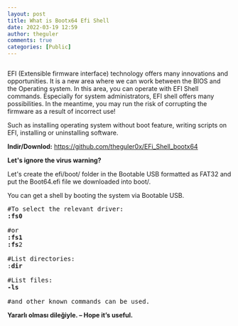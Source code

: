 ```yaml
---
layout: post
title: What is Bootx64 Efi Shell
date: 2022-03-19 12:59
author: theguler
comments: true
categories: [Public]
---
```

<!-- wp:image {"id":2319,"sizeSlug":"large","linkDestination":"none"} -->
<figure class="wp-block-image size-large"><img src="https://theguler.wordpress.com/wp-content/uploads/2022/03/efishell.jpg?w=523" alt="" class="wp-image-2319" /></figure>
<!-- /wp:image -->

<!-- wp:paragraph -->
<p>EFI (Extensible firmware interface) technology offers many innovations and opportunities. It is a new area where we can work between the BIOS and the Operating system. In this area, you can operate with EFI Shell commands. Especially for system administrators, EFI shell offers many possibilities. In the meantime, you may run the risk of corrupting the firmware as a result of incorrect use!</p>
<!-- /wp:paragraph -->

<!-- wp:paragraph -->
<p>Such as installing operating system without boot feature, writing scripts on EFI, installing or uninstalling software.</p>
<!-- /wp:paragraph -->

<!-- wp:paragraph -->
<p><strong>Indir/Downlod:</strong> <a href="https://github.com/theguler0x/EFi_Shell_bootx64">https://github.com/theguler0x/EFi_Shell_bootx64</a></p>
<!-- /wp:paragraph -->

<!-- wp:paragraph -->
<p><strong>Let's ignore the virus warning?</strong></p>
<!-- /wp:paragraph -->

<!-- wp:paragraph -->
<p>Let's create the efi/boot/ folder in the Bootable USB formatted as FAT32 and put the Boot64.efi file we downloaded into boot/.</p>
<!-- /wp:paragraph -->

<!-- wp:paragraph -->
<p>You can get a shell by booting the system via Bootable USB.</p>
<!-- /wp:paragraph -->

<!-- wp:preformatted -->
<pre class="wp-block-preformatted">#To select the relevant driver:
<strong>:fs0</strong>

#or
<strong>:fs1</strong>
<strong>:fs</strong>2

#List directories:
:<strong>dir</strong>

#List files:
<strong>-ls</strong>

#and other known commands can be used.</pre>
<!-- /wp:preformatted -->

<!-- wp:paragraph -->
<p><strong>Yararlı olması dileğiyle. – Hope it’s useful.</strong></p>
<!-- /wp:paragraph -->
